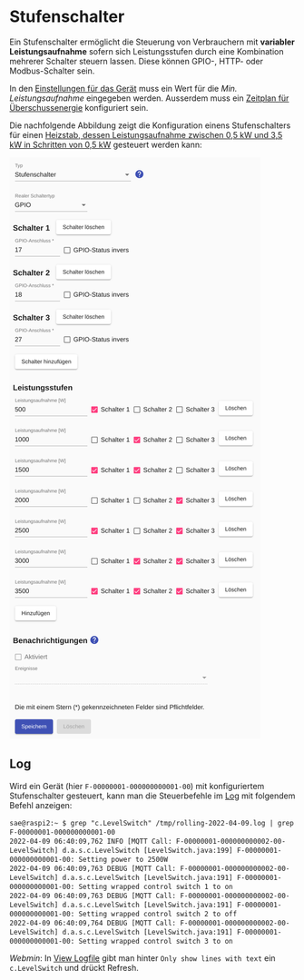 # Stufenschalter

Ein Stufenschalter ermöglicht die Steuerung von Verbrauchern mit **variabler Leistungsaufnahme** sofern sich Leistungsstufen durch eine Kombination mehrerer Schalter steuern lassen. Diese können GPIO-, HTTP- oder Modbus-Schalter sein.

In den [Einstellungen für das Gerät](Appliance_DE.md) muss ein Wert für die *Min. Leistungsaufnahme* eingegeben werden. Ausserdem muss ein [Zeitplan für Überschussenergie](Schedules_DE.md) konfiguriert sein.

Die nachfolgende Abbildung zeigt die Konfiguration einens Stufenschalters für einen [Heizstab, dessen Leistungsaufnahme zwischen 0,5 kW und 3,5 kW in Schritten von 0,5 kW](https://www.killus-technik.de/de/heizungszubehoer/elektro-heizstaebe/photovoltaik-vario-heizer-0-5-3-5-kw.html) gesteuert werden kann:

![LevelSwitch](../pics/fe/LevelSwitch.png)

## Log
Wird ein Gerät (hier `F-00000001-000000000001-00`) mit konfiguriertem Stufenschalter gesteuert, kann man die Steuerbefehle im [Log](Logging_DE.md) mit folgendem Befehl anzeigen:

```console
sae@raspi2:~ $ grep "c.LevelSwitch" /tmp/rolling-2022-04-09.log | grep F-00000001-000000000001-00
2022-04-09 06:40:09,762 INFO [MQTT Call: F-00000001-000000000002-00-LevelSwitch] d.a.s.c.LevelSwitch [LevelSwitch.java:199] F-00000001-000000000001-00: Setting power to 2500W
2022-04-09 06:40:09,763 DEBUG [MQTT Call: F-00000001-000000000002-00-LevelSwitch] d.a.s.c.LevelSwitch [LevelSwitch.java:191] F-00000001-000000000001-00: Setting wrapped control switch 1 to on
2022-04-09 06:40:09,763 DEBUG [MQTT Call: F-00000001-000000000002-00-LevelSwitch] d.a.s.c.LevelSwitch [LevelSwitch.java:191] F-00000001-000000000001-00: Setting wrapped control switch 2 to off
2022-04-09 06:40:09,764 DEBUG [MQTT Call: F-00000001-000000000002-00-LevelSwitch] d.a.s.c.LevelSwitch [LevelSwitch.java:191] F-00000001-000000000001-00: Setting wrapped control switch 3 to on
```

*Webmin*: In [View Logfile](Logging_DE.md#user-content-webmin-logs) gibt man hinter `Only show lines with text` ein `c.LevelSwitch` und drückt Refresh.